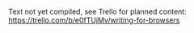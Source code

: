 Text not yet compiled, see Trello for planned content: https://trello.com/b/e0fTUjMv/writing-for-browsers
